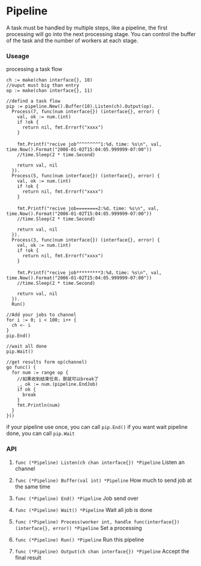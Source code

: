 # Pipeline
A task must be handled by multiple steps, like a pipeline, the first processing will go into the next processing stage. You can control the buffer of the task and the number of workers at each stage.

### Useage
processing a task flow

```
ch := make(chan interface{}, 10)
//ouput must big than entry
op := make(chan interface{}, 11)

//defind a task flow
pip := pipeline.New().Buffer(10).Listen(ch).Output(op).
  Process(7, func(num interface{}) (interface{}, error) {
    val, ok := num.(int)
    if !ok {
      return nil, fmt.Errorf("xxxx")
    }

    fmt.Printf("recive job^^^^^^^^^1:%d，time: %s\n", val, time.Now().Format("2006-01-02T15:04:05.999999-07:00"))
    //time.Sleep(2 * time.Second)

    return val, nil
  }).
  Process(5, func(num interface{}) (interface{}, error) {
    val, ok := num.(int)
    if !ok {
      return nil, fmt.Errorf("xxxx")
    }

    fmt.Printf("recive job========2:%d，time: %s\n", val, time.Now().Format("2006-01-02T15:04:05.999999-07:00"))
    //time.Sleep(2 * time.Second)

    return val, nil
  }).
  Process(3, func(num interface{}) (interface{}, error) {
    val, ok := num.(int)
    if !ok {
      return nil, fmt.Errorf("xxxx")
    }

    fmt.Printf("recive job*********3:%d，time: %s\n", val, time.Now().Format("2006-01-02T15:04:05.999999-07:00"))
    //time.Sleep(2 * time.Second)

    return val, nil
  }).
  Run()
  
//Add your jobs to channel
for i := 0; i < 100; i++ {
  ch <- i
}
pip.End()

//wait all done
pip.Wait()

//get results form op(channel)
go func() {
  for num := range op {
    //如果收到结束任务，那就可以break了
    _, ok := num.(pipeline.EndJob)
    if ok {
      break
    }
    fmt.Println(num)
  }
}()
```
if your pipeline use once, you can call ```pip.End()```
if you want wait pipeline done, you can call ```pip.Wait```

### API
1. ```func (*Pipeline) Listen(ch chan interface{}) *Pipeline```
Listen an channel

2. ```func (*Pipeline) Buffer(val int) *Pipeline```
How much to send job at the same time

3. ```func (*Pipeline) End() *Pipeline```
Job send over

4. ```func (*Pipeline) Wait() *Pipeline```
Wait all job is done

5. ```func (*Pipeline) Process(worker int, handle func(interface{}) (interface{}, error)) *Pipeline```
Set a processing

6. ```func (*Pipeline) Run() *Pipeline```
Run this pipeline

6. ```func (*Pipeline) Output(ch chan interface{}) *Pipeline```
Accept the final result
